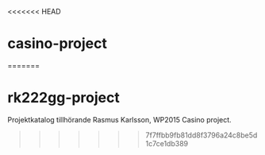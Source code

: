 <<<<<<< HEAD
# casino-project
=======
# rk222gg-project
Projektkatalog tillhörande Rasmus Karlsson, WP2015
Casino project.
>>>>>>> 7f7ffbb9fb81dd8f3796a24c8be5d1c7ce1db389
